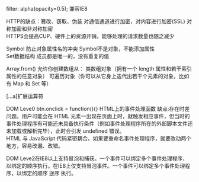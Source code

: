  filter: alpha(opacity=0.5);   兼容IE8

 HTTP的缺点：篡改、窃取、伪装
 对通信通道进行加密，对内容进行加密(SSL)
 对称加密和非对称加密  
 HTTPS会提高CUP、硬件上的资源开销，能够处理的请求数量也随之减少  

 Symbol 防止对象属性名的冲突 Symbol不是对象，不能添加属性  
 Set数据结构 成员都是唯一的，没有重复的值  

Array.from() 允许你创建数组从：
类数组对象（拥有一个 length 属性和若干索引属性的任意对象）
可遍历对象（你可以从它身上迭代出若干个元素的对象，比如有 Map 和 Set 等）

[...a]扩展运算符

DOM Leve0
btn.onclick = function(){}
HTML上的事件处理函数 缺点:存在时差问题。用户可能会在 HTML 元素一出现在页面上时，就触发相应事件，但当时的事件处理程序有可能还未具备执行条件（例如事件处理程序所在的外部脚本文件还未加载或解析完毕），此时会引发 undefined 错误。  
HTML 与 JavaScript 代码紧密耦合。如果要重命名事件处理程序，就要改动两个地方，容易改漏、改错。  


DOM Leve2在IE8以上支持冒泡和捕获。一个事件可以绑定多个事件处理程序，以绑定的顺序执行。在IE8上仅支持冒泡事件。一个事件可以绑定多个事件处理程序，以绑定的顺序 逆序 执行。


